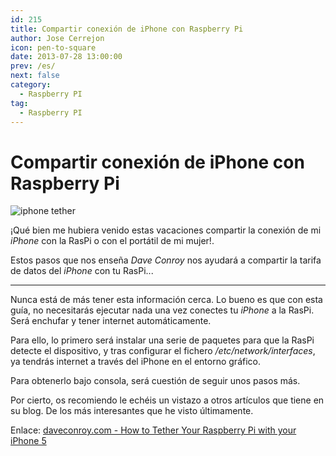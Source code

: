 ```yaml
---
id: 215
title: Compartir conexión de iPhone con Raspberry Pi
author: Jose Cerrejon
icon: pen-to-square
date: 2013-07-28 13:00:00
prev: /es/
next: false
category:
  - Raspberry PI
tag:
  - Raspberry PI
---
```


# Compartir conexión de iPhone con Raspberry Pi

![iphone tether](/images/2013/07/iphonetether.jpg)

¡Qué bien me hubiera venido estas vacaciones compartir la conexión de mi *iPhone* con la RasPi o con el portátil de mi mujer!.

Estos pasos que nos enseña *Dave Conroy* nos ayudará a compartir la tarifa de datos del *iPhone* con tu RasPi...

- - -
Nunca está de más tener esta información cerca. Lo bueno es que con esta guía, no necesitarás ejecutar nada una vez conectes tu *iPhone* a la RasPi. Será enchufar y tener internet automáticamente.

Para ello, lo primero será instalar una serie de paquetes para que la RasPi detecte el dispositivo, y tras configurar el fichero */etc/network/interfaces*, ya tendrás internet a través del iPhone en el entorno gráfico.

Para obtenerlo bajo consola, será cuestión de seguir unos pasos más.

Por cierto, os recomiendo le echéis un vistazo a otros artículos que tiene en su blog. De los más interesantes que he visto últimamente.

Enlace: [daveconroy.com - How to Tether Your Raspberry Pi with your iPhone 5](http://www.daveconroy.com/how-to-tether-your-raspberry-pi-with-your-iphone-5/)